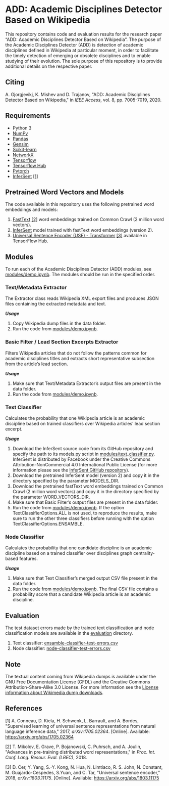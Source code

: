 # ADD: Academic Disciplines Detector Based on Wikipedia
This repository contains code and evaluation results for the research paper “ADD: Academic Disciplines Detector Based on Wikipedia”. The purpose of the Academic Disciplines Detector (ADD) is detection of academic disciplines defined in Wikipedia at particular moment, in order to facilitate the timely detection of emerging or obsolete disciplines and to enable studying of their evolution. The sole purpose of this repository is to provide additional details on the respective paper.

## Citing
A. Gjorgjevikj, K. Mishev and D. Trajanov, "ADD: Academic Disciplines Detector Based on Wikipedia," in *IEEE Access*, vol. 8, pp. 7005-7019, 2020.

## Requirements

- Python 3
- [NumPy](https://numpy.org/)
- [Pandas](https://pandas.pydata.org/)
- [Gensim](https://github.com/RaRe-Technologies/gensim)
- [Scikit-learn](https://scikit-learn.org)
- [NetworkX](https://networkx.github.io/)
- [Tensorflow](https://www.tensorflow.org/)
- [Tensorflow Hub](https://www.tensorflow.org/hub)
- [Pytorch](https://pytorch.org/)
- [InferSent](https://github.com/facebookresearch/InferSent) [[1]](#1)


## Pretrained Word Vectors and Models
The code available in this repository uses the following pretrained word embeddings and models:
1. [FastText](https://fasttext.cc/docs/en/english-vectors.html) [[2]](#2) word embeddings trained on Common Crawl (2 million word vectors).
2. [InferSent](https://github.com/facebookresearch/InferSent) model trained with fastText word embeddings (version 2).
3. [Universal Sentence Encoder (USE) - Transformer](https://tfhub.dev/google/universal-sentence-encoder-large/3) [[3]](#3) available in TensorFlow Hub.


## Modules
To run each of the Academic Disciplines Detector (ADD) modules, see [modules/demo.ipynb](modules/demo.ipynb). The modules should be run in the specified order.

### Text/Metadata Extractor
The Extractor class reads Wikipedia XML export files and produces JSON files containing the extracted metadata and text.

***Usage***
1. Copy Wikipedia dump files in the data folder.
2. Run the code from [modules/demo.ipynb](modules/demo.ipynb).


### Basic Filter / Lead Section Excerpts Extractor
Filters Wikipedia articles that do not follow the patterns common for academic disciplines titles and extracts short representative subsection from the article’s lead section.

***Usage***
1. Make sure that Text/Metadata Extractor’s output files are present in the data folder.
2. Run the code from [modules/demo.ipynb](modules/demo.ipynb).


### Text Classifier
Calculates the probability that one Wikipedia article is an academic discipline based on trained classifiers over Wikipedia articles’ lead section excerpt.

***Usage***
1. Download the InferSent source code from its GitHub repository and specify the path to its models.py script in [modules/text_classifier.py](modules/text_classifier.py). InferSent is distributed by Facebook under the Creative Commons Attribution-NonCommercial 4.0 International Public License (for more information please see the [InferSent GitHub repository](https://github.com/facebookresearch/InferSent)).
2. Download the pretrained InferSent model (version 2) and copy it in the directory specified by the parameter MODELS_DIR.
3. Download the pretrained fastText word embeddings trained on Common Crawl (2 million word vectors) and copy it in the directory specified by the parameter WORD_VECTORS_DIR.
4. Make sure that Basic Filter’s output files are present in the data folder.
5. Run the code from [modules/demo.ipynb](modules/demo.ipynb). If the option TextClassifierOptions.ALL is not used, to reproduce the results, make sure to run the other three classifiers before running with the option TextClassifierOptions.ENSAMBLE.

### Node Classifier
Calculates the probability that one candidate discipline is an academic discipline based on a trained classifier over disciplines graph centrality-based features.

***Usage***
1. Make sure that Text Classifier’s merged output CSV file present in the data folder.
2. Run the code from [modules/demo.ipynb](modules/demo.ipynb). The final CSV file contains a probability score that a candidate Wikipedia article is an academic discipline.


## Evaluation
The test dataset errors made by the trained text classification and node classification models are available in the [evaluation](evaluation/) directory.

1. Text classifier: [ensamble-classifier-test-errors.csv](evaluation/ensamble-classifier-test-errors.csv)
2. Node classifier: [node-classifier-test-errors.csv](evaluation/node-classifier-test-errors.csv)


## Note
The textual content coming from Wikipedia dumps is available under the GNU Free Documentation License (GFDL) and the Creative Commons Attribution-Share-Alike 3.0 License. For more information see the [License information about Wikimedia dump downloads](https://dumps.wikimedia.org/legal.html).


## References
<a id="1">[1]</a> A. Conneau, D. Kiela, H. Schwenk, L. Barrault, and A. Bordes, "Supervised learning of universal sentence representations from natural language inference data," 2017, *arXiv:1705.02364*. [Online]. Available: https://arxiv.org/abs/1705.02364

<a id="2">[2]</a> T. Mikolov, E. Grave, P. Bojanowski, C. Puhrsch, and A. Joulin, "Advances in pre-training distributed word representations," in *Proc. Int. Conf. Lang. Resour. Eval. (LREC)*, 2018.

<a id="3">[3]</a> D. Cer, Y. Yang, S.-Y. Kong, N. Hua, N. Limtiaco, R. S. John, N. Constant, M. Guajardo-Cespedes, S.Yuan, and C. Tar, "Universal sentence encoder," 2018, *arXiv:1803.11175*. [Online]. Available: https://arxiv.org/abs/1803.11175
